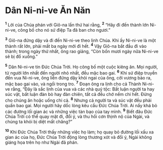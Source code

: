 # Dân Ni-ni-ve Ăn Năn
<sup><b>1</b></sup> Lời của Chúa phán với Giô-na lần thứ hai rằng, <sup><b>2</b></sup> “Hãy đi đến thành lớn Ni-ni-ve, công bố cho nó sứ điệp Ta đã ban cho ngươi.”

<sup><b>3</b></sup> Giô-na đứng dậy và đi đến Ni-ni-ve theo lịnh Chúa. Khi ấy Ni-ni-ve là một thành rất lớn, phải mất ba ngày mới đi hết. <sup><b>4</b></sup> Vậy Giô-na bắt đầu đi vào thành; trong ngày thứ nhất, ông rao giảng, “Còn bốn mươi ngày nữa Ni-ni-ve sẽ bị đổ xuống.”

<sup><b>5</b></sup> Dân Ni-ni-ve tin Ðức Chúa Trời. Họ công bố một cuộc kiêng ăn. Mọi người, từ người lớn nhất đến người nhỏ nhất, đều mặc bao gai. <sup><b>6</b></sup> Khi sứ điệp truyền đến vua Ni-ni-ve, ông liền đứng dậy khỏi ngai của ông, cởi vương bào ra, mặc bao gai vào, và ngồi trong tro. <sup><b>7</b></sup> Ðoạn ông ra lịnh cho cả Thành Ni-ni-ve rằng, “Ðây là sắc lịnh của vua và các nhà quý tộc: Bất luận người ta hay súc vật, bất luận đàn bò hay đàn chiên, tất cả đều chớ nếm chi hết. Ðừng cho chúng ăn hoặc uống chi cả. <sup><b>8</b></sup> Nhưng cả người ta và súc vật đều phải quấn bao gai. Mọi người hãy dốc lòng kêu cầu Ðức Chúa Trời. Ai nấy khá bỏ các đường lối gian ác và những việc tàn bạo của tay mình. <sup><b>9</b></sup> Biết đâu Ðức Chúa Trời có thể quay mặt đi, đổi ý, và thu hồi cơn thịnh nộ của Ngài, và chúng ta khỏi bị diệt mất chăng?”

<sup><b>10</b></sup> Khi Ðức Chúa Trời thấy những việc họ làm; họ quay bỏ đường lối xấu xa gian ác của họ, Ðức Chúa Trời động lòng thương xót và đổi ý, Ngài không giáng họa trên họ như Ngài đã phán.

